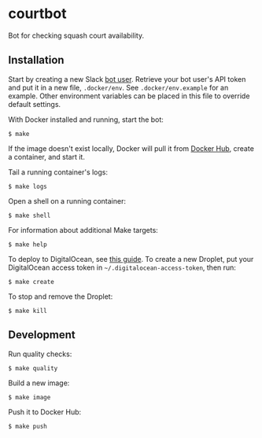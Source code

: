 # courtbot 

Bot for checking squash court availability.

## Installation

Start by creating a new Slack [bot user](https://api.slack.com/bot-users). Retrieve your bot user's API token and put it in a new file, `.docker/env`. See `.docker/env.example` for an example. Other environment variables can be placed in this file to override default settings.

With Docker installed and running, start the bot:

```
$ make
```

If the image doesn't exist locally, Docker will pull it from [Docker Hub](https://hub.docker.com/r/rlucioni/courtbot/), create a container, and start it.

Tail a running container's logs:

```
$ make logs
```

Open a shell on a running container:

```
$ make shell
```

For information about additional Make targets:

```
$ make help
```

To deploy to DigitalOcean, see [this guide](https://docs.docker.com/machine/examples/ocean). To create a new Droplet, put your DigitalOcean access token in `~/.digitalocean-access-token`, then run:

```
$ make create
```

To stop and remove the Droplet:

```
$ make kill
```

## Development

Run quality checks:

```
$ make quality
```

Build a new image:

```
$ make image
```

Push it to Docker Hub:

```
$ make push
```
